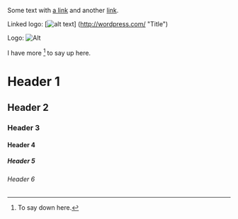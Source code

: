Some text with [a link][1] and
another [link][2].

[1]: http://example.com/ "Title"
[2]: http://example.org/ "Title"

Linked logo: [![alt text](/wp-smaller.png)]
(http://wordpress.com/ "Title")

Logo: ![Alt](/wp.png "Title")


I have more [^1] to say up here.

[^1]: To say down here.

# Header 1
## Header 2
### Header 3
#### Header 4 ####
##### Header 5 #####
###### Header 6 ######
